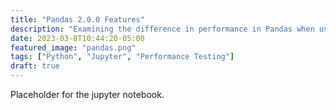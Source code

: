 ```yaml
---
title: "Pandas 2.0.0 Features"
description: "Examining the difference in performance in Pandas when using PyArrow backend vs Numpy backend and PyArrow backend vs Polars"
date: 2023-03-8T10:44:20-05:00
featured_image: "pandas.png"
tags: ["Python", "Jupyter", "Performance Testing"]
draft: true
---
```



Placeholder for the jupyter notebook.
